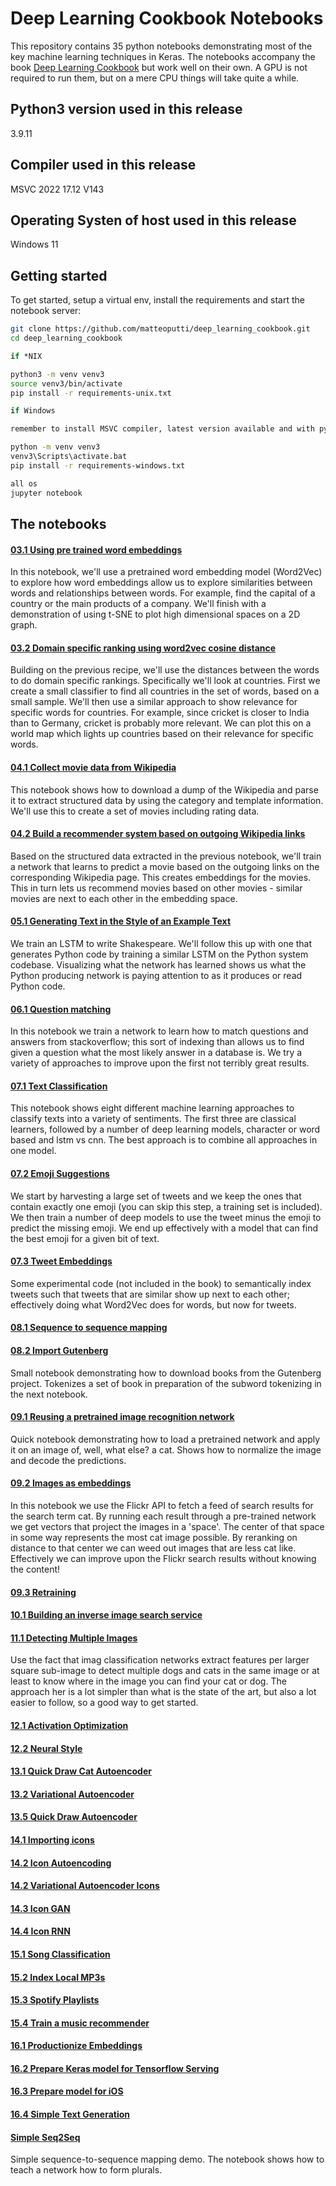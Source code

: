 # Deep Learning Cookbook Notebooks

This repository contains 35 python notebooks demonstrating most of the key
machine learning techniques in Keras. The notebooks accompany the book
[Deep Learning Cookbook](https://www.amazon.com/Deep-Learning-Cookbook-Practical-Recipes) but work well on their own. A GPU is not required to run them,
but on a mere CPU things will take quite a while.

## Python3 version used in this release
3.9.11

## Compiler used in this release
MSVC 2022 17.12 V143

## Operating Systen of host used in this release
Windows 11

## Getting started

To get started, setup a virtual env, install the requirements and start the notebook server:

```Bash
git clone https://github.com/matteoputti/deep_learning_cookbook.git
cd deep_learning_cookbook

if *NIX

python3 -m venv venv3
source venv3/bin/activate
pip install -r requirements-unix.txt

if Windows

remember to install MSVC compiler, latest version available and with python support

python -m venv venv3
venv3\Scripts\activate.bat
pip install -r requirements-windows.txt

all os
jupyter notebook
```

## The notebooks

#### [03.1 Using pre trained word embeddings](https://github.com/matteoputti/deep_learning_cookbook/blob/master/03.1%20Using%20pre%20trained%20word%20embeddings.ipynb)

In this notebook, we'll use a pretrained word embedding model (Word2Vec) to explore how word embeddings allow us
to explore similarities between words and relationships between words. For example, find the capital of a country
or the main products of a company. We'll finish with a demonstration of using t-SNE to plot high dimensional
spaces on a 2D graph. 

#### [03.2 Domain specific ranking using word2vec cosine distance](https://github.com/matteoputti/deep_learning_cookbook/blob/master/03.2%20Domain%20specific%20ranking%20using%20word2vec%20cosine%20distance.ipynb)

Building on the previous recipe, we'll use the distances between the words to do domain specific rankings. Specifically
we'll look at countries. First we create a small classifier to find all countries in the set of words, based on a small
sample. We'll then use a similar approach to show relevance for specific words for countries. For example, since
cricket is closer to India than to Germany, cricket is probably more relevant. We can plot this on a world map which
lights up countries based on their relevance for specific words.

#### [04.1 Collect movie data from Wikipedia](https://github.com/matteoputti/deep_learning_cookbook/blob/master/04.1%20Collect%20movie%20data%20from%20Wikipedia.ipynb)

This notebook shows how to download a dump of the Wikipedia and parse it to extract structured data by using the
category and template information. We'll use this to create a set of movies including rating data.

#### [04.2 Build a recommender system based on outgoing Wikipedia links](https://github.com/matteoputti/deep_learning_cookbook/blob/master/04.2%20Build%20a%20recommender%20system%20based%20on%20outgoing%20Wikipedia%20links.ipynb)

Based on the structured data extracted in the previous notebook, we'll train a network that learns to predict a movie
based on the outgoing links on the corresponding Wikipedia page. This creates embeddings for the movies. This in
turn lets us recommend movies based on other movies - similar movies are next to each other in the embedding
space.

#### [05.1 Generating Text in the Style of an Example Text](https://github.com/matteoputti/deep_learning_cookbook/blob/master/05.1%20Generating%20Text%20in%20the%20Style%20of%20an%20Example%20Text.ipynb)

We train an LSTM to write Shakespeare. We'll follow this up with one that generates Python code by training a similar
LSTM on the Python system codebase. Visualizing what the network has learned shows us what the Python producing
network is paying attention to as it produces or read Python code.

#### [06.1 Question matching](https://github.com/matteoputti/deep_learning_cookbook/blob/master/06.1%20Question%20matching.ipynb)

In this notebook we train a network to learn how to match questions and answers from stackoverflow; this sort of indexing
than allows us to find given a question what the most likely answer in a database is. We try a variety of approaches to
improve upon the first not terribly great results.

#### [07.1 Text Classification](https://github.com/matteoputti/deep_learning_cookbook/blob/master/07.1%20Text%20Classification.ipynb)

This notebook shows eight different machine learning approaches to classify texts into a variety of sentiments. The first
three are classical learners, followed by a number of deep learning models, character or word based and lstm vs cnn. The
best approach is to combine all approaches in one model.

#### [07.2 Emoji Suggestions](https://github.com/matteoputti/deep_learning_cookbook/blob/master/07.2%20Emoji%20Suggestions.ipynb)

We start by harvesting a large set of tweets and we keep the ones that contain exactly one emoji (you can skip this step,
a training set is included). We then train a number of deep models to use the tweet minus the emoji to predict the missing
emoji. We end up effectively with a model that can find the best emoji for a given bit of text.

#### [07.3 Tweet Embeddings](https://github.com/matteoputti/deep_learning_cookbook/blob/master/07.3%20Tweet%20Embeddings.ipynb)

Some experimental code (not included in the book) to semantically index tweets such that tweets that are similar show
up next to each other; effectively doing what Word2Vec does for words, but now for tweets.

#### [08.1 Sequence to sequence mapping](https://github.com/matteoputti/deep_learning_cookbook/blob/master/08.1%20Sequence%20to%20sequence%20mapping.ipynb)
#### [08.2 Import Gutenberg](https://github.com/matteoputti/deep_learning_cookbook/blob/master/08.2%20Import%20Gutenberg.ipynb)

Small notebook demonstrating how to download books from the Gutenberg project. Tokenizes a set of book in preparation of
the subword tokenizing in the next notebook.

#### [09.1 Reusing a pretrained image recognition network](https://github.com/matteoputti/deep_learning_cookbook/blob/master/09.1%20Reusing%20a%20pretrained%20image%20recognition%20network.ipynb)

Quick notebook demonstrating how to load a pretrained network and apply it on an image of, well, what else? a cat.
Shows how to normalize the image and decode the predictions.

#### [09.2 Images as embeddings](https://github.com/matteoputti/deep_learning_cookbook/blob/master/09.2%20Images%20as%20embeddings.ipynb)

In this notebook we use the Flickr API to fetch a feed of search results for the search term cat. By running each result through a pre-trained network
we get vectors that project the images in a 'space'. The center of that space in some way represents the most cat image possible. By reranking on
distance to that center we can weed out images that are less cat like. Effectively we can improve upon the Flickr search results without
knowing the content!

#### [09.3 Retraining](https://github.com/matteoputti/deep_learning_cookbook/blob/master/09.3%20Retraining.ipynb)
#### [10.1 Building an inverse image search service](https://github.com/matteoputti/deep_learning_cookbook/blob/master/10.1%20Building%20an%20inverse%20image%20search%20service.ipynb)
#### [11.1 Detecting Multiple Images](https://github.com/matteoputti/deep_learning_cookbook/blob/master/11.1%20Detecting%20Multiple%20Images.ipynb)

Use the fact that imag classification networks extract features per larger square sub-image to detect multiple dogs and cats in the same
image or at least to know where in the image you can find your cat or dog. The approach her is a lot simpler than what is the state of the
art, but also a lot easier to follow, so a good way to get started.

#### [12.1 Activation Optimization](https://github.com/matteoputti/deep_learning_cookbook/blob/master/12.1%20Activation%20Optimization.ipynb)
#### [12.2 Neural Style](https://github.com/matteoputti/deep_learning_cookbook/blob/master/12.2%20Neural%20Style.ipynb)
#### [13.1 Quick Draw Cat Autoencoder](https://github.com/matteoputti/deep_learning_cookbook/blob/master/13.1%20Quick%20Draw%20Cat%20Autoencoder.ipynb)
#### [13.2 Variational Autoencoder](https://github.com/matteoputti/deep_learning_cookbook/blob/master/13.2%20Variational%20Autoencoder.ipynb)
#### [13.5 Quick Draw Autoencoder](https://github.com/matteoputti/deep_learning_cookbook/blob/master/13.5%20Quick%20Draw%20Autoencoder.ipynb)
#### [14.1 Importing icons](https://github.com/matteoputti/deep_learning_cookbook/blob/master/14.1%20Importing%20icons.ipynb)
#### [14.2 Icon Autoencoding](https://github.com/matteoputti/deep_learning_cookbook/blob/master/14.2%20Icon%20Autoencoding.ipynb)
#### [14.2 Variational Autoencoder Icons](https://github.com/matteoputti/deep_learning_cookbook/blob/master/14.2%20Variational%20Autoencoder%20Icons.ipynb)
#### [14.3 Icon GAN](https://github.com/matteoputti/deep_learning_cookbook/blob/master/14.3%20Icon%20GAN.ipynb)
#### [14.4 Icon RNN](https://github.com/matteoputti/deep_learning_cookbook/blob/master/14.4%20Icon%20RNN.ipynb)
#### [15.1 Song Classification](https://github.com/matteoputti/deep_learning_cookbook/blob/master/15.1%20Song%20Classification.ipynb)
#### [15.2 Index Local MP3s](https://github.com/matteoputti/deep_learning_cookbook/blob/master/15.2%20Index%20Local%20MP3s.ipynb)
#### [15.3 Spotify Playlists](https://github.com/matteoputti/deep_learning_cookbook/blob/master/15.3%20Spotify%20Playlists.ipynb)
#### [15.4 Train a music recommender](https://github.com/matteoputti/deep_learning_cookbook/blob/master/15.4%20Train%20a%20music%20recommender.ipynb)
#### [16.1 Productionize Embeddings](https://github.com/matteoputti/deep_learning_cookbook/blob/master/16.1%20Productionize%20Embeddings.ipynb)
#### [16.2 Prepare Keras model for Tensorflow Serving](https://github.com/matteoputti/deep_learning_cookbook/blob/master/16.2%20Prepare%20Keras%20model%20for%20Tensorflow%20Serving.ipynb)
#### [16.3 Prepare model for iOS](https://github.com/matteoputti/deep_learning_cookbook/blob/master/16.3%20Prepare%20model%20for%20iOS.ipynb)
#### [16.4 Simple Text Generation](https://github.com/matteoputti/deep_learning_cookbook/blob/master/16.4%20Simple%20Text%20Generation.ipynb)
#### [Simple Seq2Seq](https://github.com/matteoputti/deep_learning_cookbook/blob/master/Simple%20Seq2Seq.ipynb)

Simple sequence-to-sequence mapping demo. The notebook shows how to teach a network how to form plurals.
